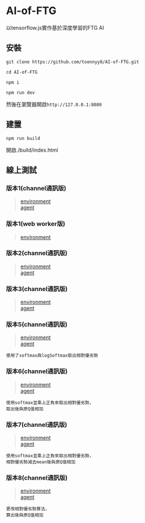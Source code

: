 # AI-of-FTG
以tensorflow.js實作基於深度學習的FTG AI

## 安裝
```
git clone https://github.com/toonnyy8/AI-of-FTG.git

cd AI-of-FTG

npm i

npm run dev
```

然後在瀏覽器開啟`http://127.0.0.1:8080`

## 建置
```
npm run build
```
開啟./build/index.html

## 線上測試

### 版本1(channel通訊版)
>[environment](https://toonnyy8.github.io/AI-of-FTG/build/dddqn/index.html)  
[agent](https://toonnyy8.github.io/AI-of-FTG/build/dddqn/agent.html)

### 版本1(web worker版)
>[environment](https://toonnyy8.github.io/AI-of-FTG/build/dddqn_webworker/index.html)

### 版本2(channel通訊版)
>[environment](https://toonnyy8.github.io/AI-of-FTG/build/dddqn2/index.html)  
[agent](https://toonnyy8.github.io/AI-of-FTG/build/dddqn2/agent.html)

### 版本3(channel通訊版)
>[environment](https://toonnyy8.github.io/AI-of-FTG/build/dddqn3/index.html)  
[agent](https://toonnyy8.github.io/AI-of-FTG/build/dddqn3/agent.html)

### 版本5(channel通訊版)
>[environment](https://toonnyy8.github.io/AI-of-FTG/build/dddqn5/index.html)  
[agent](https://toonnyy8.github.io/AI-of-FTG/build/dddqn5/agent.html)
```
使用了softmax與logSoftmax取出相對優劣勢
```

### 版本6(channel通訊版)
>[environment](https://toonnyy8.github.io/AI-of-FTG/build/dddqn6/index.html)  
[agent](https://toonnyy8.github.io/AI-of-FTG/build/dddqn6/agent.html)
```
使用softmax並乘上正負來取出相對優劣勢，
取出後與原Q值相加
```

### 版本7(channel通訊版)
>[environment](https://toonnyy8.github.io/AI-of-FTG/build/dddqn7/index.html)  
[agent](https://toonnyy8.github.io/AI-of-FTG/build/dddqn7/agent.html)
```
使用softmax並乘上正負來取出相對優劣勢，
相對優劣勢減去mean後與原Q值相加
```

### 版本8(channel通訊版)
>[environment](https://toonnyy8.github.io/AI-of-FTG/build/dddqn8/index.html)  
[agent](https://toonnyy8.github.io/AI-of-FTG/build/dddqn8/agent.html)
```
更改相對優劣勢算法，
算出後與原Q值相加
```